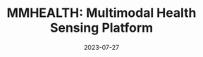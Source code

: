---
title: "MMHEALTH: Multimodal Health Sensing Platform"
collection: publications
permalink: /publication/2021-patent-1
date: 2023-07-27
venue: 'U.S. Patent 0,233,091'
citation: '<i>U.S. Patent 0,233,091</i>.
    <br />
    <A HREF="https://www.ee.ucla.edu/achuta-kadambi/">Kadambi, A.</A>, <A HREF="https://www.uclahealth.org/providers/laleh-jalilian">Jalilian, L.</A>, Abari, O., Cannesson, M., <A HREF="https://biodesign.ucla.edu/accelerator21-bio-ashley-kita/">Kita, A.</A>, <A HREF="https://pradyumnachari.github.io/">Chari P.</A>, <b>Armouti, A.</b>'
---